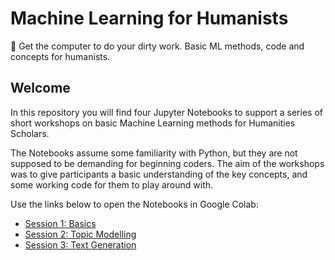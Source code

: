 # Machine Learning for Humanists

:robot: Get the computer to do your dirty work. Basic ML methods, code and concepts for humanists.

## Welcome

In this repository you will find four Jupyter Notebooks to support a series of short workshops on basic Machine Learning methods for Humanities Scholars.

The Notebooks assume some familiarity with Python, but they are not supposed to be demanding for beginning coders. The aim of the workshops was to give participants a basic understanding of the key concepts, and some working code for them to play around with.

Use the links below to open the Notebooks in Google Colab:

* [Session 1: Basics](https://colab.research.google.com/github/michaelgfalk/machine-learning-for-humanists/blob/master/session-1-basics.ipynb)
* [Session 2: Topic Modelling](https://colab.research.google.com/github/michaelgfalk/machine-learning-for-humanists/blob/master/session-2-topic-modelling.ipynb)
* [Session 3: Text Generation](https://colab.research.google.com/github/michaelgfalk/machine-learning-for-humanists/blob/master/session-3-text-generation.ipynb)